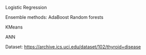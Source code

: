 Logistic Regression

Ensemble methods:
  AdaBoost
  Random forests

KMeans

ANN

Dataset:
https://archive.ics.uci.edu/dataset/102/thyroid+disease

